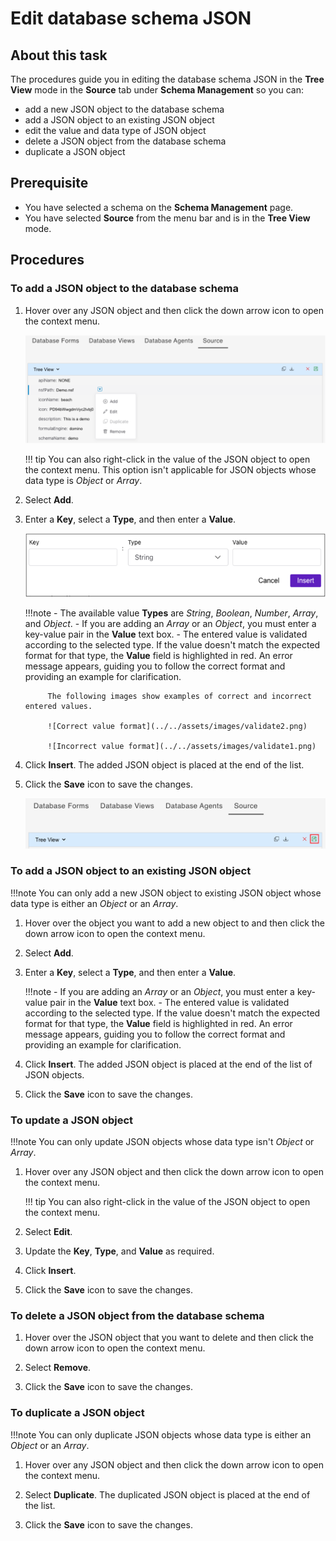 # Edit database schema JSON

## About this task

The procedures guide you in editing the database schema JSON in the **Tree View** mode in the **Source** tab under **Schema Management** so you can:

- add a new JSON object to the database schema
- add a JSON object to an existing JSON object
- edit the value and data type of JSON object
- delete a JSON object from the database schema
- duplicate a JSON object

## Prerequisite

- You have selected a schema on the **Schema Management** page.
- You have selected **Source** from the menu bar and is in the **Tree View** mode.  

## Procedures

### To add a JSON object to the database schema

1. Hover over any JSON object and then click the down arrow icon to open the context menu.

    ![Source tab context menu](../../assets/images/SrcCntxtMenu.png)

    !!! tip
        You can also right-click in the value of the JSON object to open the context menu. This option isn't applicable for JSON objects whose data type is *Object* or *Array*. 

2. Select **Add**. 

3. Enter a **Key**, select a **Type**, and then enter a **Value**.

    ![Insert Object](../../assets/images/insertjsonobject1.png)
 
    !!!note
        - The available value **Types** are *String*, *Boolean*, *Number*, *Array*, and *Object*.
        - If you are adding an *Array* or an *Object*, you must enter a key-value pair in the **Value** text box.
        - The entered value is validated according to the selected type. If the value doesn't match the expected format for that type, the **Value** field is highlighted in red. An error message appears, guiding you to follow the correct format and providing an example for clarification.

            The following images show examples of correct and incorrect entered values.

            ![Correct value format](../../assets/images/validate2.png)

            ![Incorrect value format](../../assets/images/validate1.png)

3. Click **Insert**. The added JSON object is placed at the end of the list. 

4. Click the **Save** icon to save the changes. 

    ![Save icon in the Source tab](../../assets/images/SrcSaveIcn.png)


### To add a JSON object to an existing JSON object

!!!note
    You can only add a new JSON object to existing JSON object whose data type is either an *Object* or an *Array*. 

1. Hover over the object you want to add a new object to and then click the down arrow icon to open the context menu.

2. Select **Add**. 

3. Enter a **Key**, select a **Type**, and then enter a **Value**.

    !!!note
        - If you are adding an *Array* or an *Object*, you must enter a key-value pair in the **Value** text box.
        - The entered value is validated according to the selected type. If the value doesn't match the expected format for that type, the **Value** field is highlighted in red. An error message appears, guiding you to follow the correct format and providing an example for clarification.

4. Click **Insert**. The added JSON object is placed at the end of the list of JSON objects. 

4. Click the **Save** icon to save the changes.

### To update a JSON object

!!!note
    You can only update JSON objects whose data type isn't *Object* or *Array*.

1. Hover over any JSON object and then click the down arrow icon to open the context menu.

    !!! tip
        You can also right-click in the value of the JSON object to open the context menu.

2. Select **Edit**. 

3. Update the **Key**, **Type**, and **Value** as required.

3. Click **Insert**. 

4. Click the **Save** icon to save the changes.

### To delete a JSON object from the database schema

1. Hover over the JSON object that you want to delete and then click the down arrow icon to open the context menu.   

2. Select **Remove**. 

3. Click the **Save** icon to save the changes.

### To duplicate a JSON object

!!!note
    You can only duplicate JSON objects whose data type is either an *Object* or an *Array*.

1. Hover over any JSON object and then click the down arrow icon to open the context menu.

2. Select **Duplicate**. The duplicated JSON object is placed at the end of the list.

3. Click the **Save** icon to save the changes.